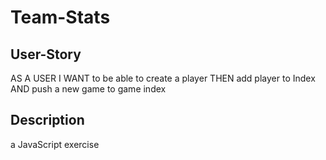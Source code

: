 # Team-Stats

  ## User-Story
  AS A USER I WANT to be able to create a player THEN add player to Index AND push a new game to game index

  ## Description
  a JavaScript exercise
